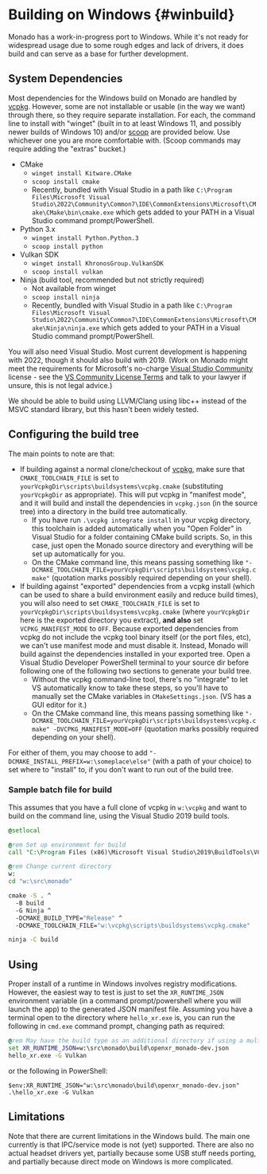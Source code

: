 # Building on Windows {#winbuild}

<!--
Copyright 2022, Collabora, Ltd. and the Monado contributors
SPDX-License-Identifier: BSL-1.0
-->

Monado has a work-in-progress port to Windows. While it's not ready for
widespread usage due to some rough edges and lack of drivers, it does build and
can serve as a base for further development.

## System Dependencies

Most dependencies for the Windows build on Monado are handled by [vcpkg][].
However, some are not installable or usable (in the way we want) through there,
so they require separate installation. For each, the command line to install
with "winget" (built in to at least Windows 11, and possibly newer builds of
Windows 10) and/or [scoop][] are provided below. Use whichever one you are more
comfortable with. (Scoop commands may require adding the "extras" bucket.)

[vcpkg]: https://vcpkg.io
[scoop]: https://github.com/ScoopInstaller/Scoop

- CMake
  - `winget install Kitware.CMake`
  - `scoop install cmake`
  - Recently, bundled with Visual Studio in a path like
    `C:\Program Files\Microsoft Visual Studio\2022\Community\Common7\IDE\CommonExtensions\Microsoft\CMake\CMake\bin\cmake.exe`
    which gets added to your PATH in a Visual Studio command prompt/PowerShell.
- Python 3.x
  - `winget install Python.Python.3`
  - `scoop install python`
- Vulkan SDK
  - `winget install KhronosGroup.VulkanSDK`
  - `scoop install vulkan`
- Ninja (build tool, recommended but not strictly required)
  - Not available from winget
  - `scoop install ninja`
  - Recently, bundled with Visual Studio in a path like
    `C:\Program Files\Microsoft Visual Studio\2022\Community\Common7\IDE\CommonExtensions\Microsoft\CMake\Ninja\ninja.exe`
    which gets added to your PATH in a Visual Studio command prompt/PowerShell.

You will also need Visual Studio. Most current development is happening with
2022, though it should also build with 2019. (Work on Monado might meet the
requirements for Microsoft's no-charge
[Visual Studio Community](https://visualstudio.microsoft.com/vs/community/)
license - see the
[VS Community License Terms](https://visualstudio.microsoft.com/license-terms/vs2022-ga-community/)
and talk to your lawyer if unsure, this is not legal advice.)

We should be able to build using LLVM/Clang using libc++ instead of the MSVC
standard library, but this hasn't been widely tested.

## Configuring the build tree

The main points to note are that:

- If building against a normal clone/checkout of [vcpkg][], make sure that
  `CMAKE_TOOLCHAIN_FILE` is set to
  `yourVcpkgDir\scripts\buildsystems\vcpkg.cmake` (substituting `yourVcpkgDir`
  as appropriate). This will put vcpkg in "manifest mode", and it will build and
  install the dependencies in `vcpkg.json` (in the source tree) into a directory
  in the build tree automatically.
  - If you have run `.\vcpkg integrate install` in your vcpkg directory, this
    toolchain is added automatically when you "Open Folder" in Visual Studio for
    a folder containing CMake build scripts. So, in this case, just open the
    Monado source directory and everything will be set up automatically for you.
  - On the CMake command line, this means passing something like
    `"-DCMAKE_TOOLCHAIN_FILE=yourVcpkgDir\scripts\buildsystems\vcpkg.cmake"`
    (quotation marks possibly required depending on your shell).
- If building against "exported" dependencies from a vcpkg install (which can be
  used to share a build environment easily and reduce build times), you will
  also need to set `CMAKE_TOOLCHAIN_FILE` is set to
  `yourVcpkgDir\scripts\buildsystems\vcpkg.cmake` (where `yourVcpkgDir` here is
  the exported directory you extract), **and also** set `VCPKG_MANIFEST_MODE` to
  `OFF`. Because exported dependencies from vcpkg do not include the vcpkg tool
  binary itself (or the port files, etc), we can't use manifest mode and must
  disable it. Instead, Monado will build against the dependencies installed in
  your exported tree. Open a Visual Studio Developer PowerShell terminal to your
  source dir before following one of the following two sections to generate your
  build tree.
  - Without the vcpkg command-line tool, there's no "integrate" to let VS
    automatically know to take these steps, so you'll have to manually set the
    CMake variables in `CMakeSettings.json`. (VS has a GUI editor for it.)
  - On the CMake command line, this means passing something like
    `"-DCMAKE_TOOLCHAIN_FILE=yourVcpkgDir\scripts\buildsystems\vcpkg.cmake" -DVCPKG_MANIFEST_MODE=OFF`
    (quotation marks possibly required depending on your shell).

For either of them, you may choose to add
`"-DCMAKE_INSTALL_PREFIX=w:\someplace\else"` (with a path of your choice) to set
where to "install" to, if you don't want to run out of the build tree.

### Sample batch file for build

This assumes that you have a full clone of vcpkg in `w:\vcpkg` and want to build
on the command line, using the Visual Studio 2019 build tools.

```bat
@setlocal

@rem Set up environment for build
call "C:\Program Files (x86)\Microsoft Visual Studio\2019\BuildTools\VC\Auxiliary\Build\vcvars64.bat"

@rem Change current directory
w:
cd "w:\src\monado"

cmake -S . ^
  -B build
  -G Ninja ^
  -DCMAKE_BUILD_TYPE="Release" ^
  -DCMAKE_TOOLCHAIN_FILE="w:\vcpkg\scripts\buildsystems\vcpkg.cmake"

ninja -C build
```

## Using

Proper install of a runtime in Windows involves registry modifications. However,
the easiest way to test is just to set the `XR_RUNTIME_JSON` environment
variable (in a command prompt/powershell where you will launch the app) to the
generated JSON manifest file. Assuming you have a terminal open to the directory
where `hello_xr.exe` is, you can run the following in `cmd.exe` command prompt,
changing path as required:

```bat
@rem May have the build type as an additional directory if using a multi-config generator
set XR_RUNTIME_JSON=w:\src\monado\build\openxr_monado-dev.json
hello_xr.exe -G Vulkan
```

or the following in PowerShell:

```pwsh
$env:XR_RUNTIME_JSON="w:\src\monado\build\openxr_monado-dev.json"
.\hello_xr.exe -G Vulkan

```

## Limitations

Note that there are current limitations in the Windows build. The main one
currently is that IPC/service mode is not (yet) supported. There are also no
actual headset drivers yet, partially because some USB stuff needs porting, and
partially because direct mode on Windows is more complicated.
